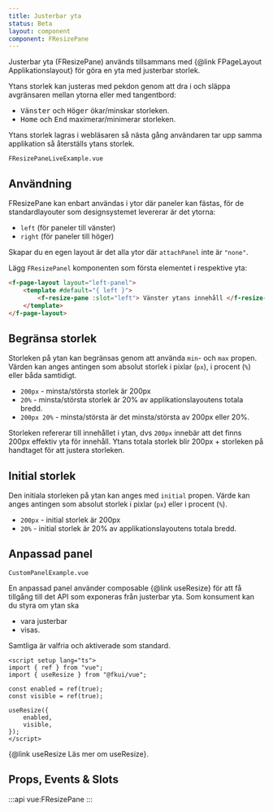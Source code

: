 ```yaml
---
title: Justerbar yta
status: Beta
layout: component
component: FResizePane
---
```


Justerbar yta (FResizePane) används tillsammans med {@link FPageLayout Applikationslayout} för göra en yta med justerbar storlek.

Ytans storlek kan justeras med pekdon genom att dra i och släppa avgränsaren mellan ytorna eller med tangentbord:

- <kbd>Vänster</kbd> och <kbd>Höger</kbd> ökar/minskar storleken.
- <kbd>Home</kbd> och <kbd>End</kbd> maximerar/minimerar storleken.

Ytans storlek lagras i webläsaren så nästa gång användaren tar upp samma applikation så återställs ytans storlek.

```import live-example
FResizePaneLiveExample.vue
```

## Användning

FResizePane kan enbart användas i ytor där paneler kan fästas, för de standardlayouter som designsystemet levererar är det ytorna:

- `left` (för paneler till vänster)
- `right` (för paneler till höger)

Skapar du en egen layout är det alla ytor där `attachPanel` inte är `"none"`.

Lägg `FResizePanel` komponenten som första elementet i respektive yta:

```html static
<f-page-layout layout="left-panel">
    <template #default="{ left }">
        <f-resize-pane :slot="left"> Vänster ytans innehåll </f-resize-pane>
    </template>
</f-page-layout>
```

## Begränsa storlek

Storleken på ytan kan begränsas genom att använda `min`- och `max` propen.
Värden kan anges antingen som absolut storlek i pixlar (`px`), i procent (`%`) eller båda samtidigt.

- `200px` - minsta/största storlek är 200px
- `20%` - minsta/största storlek är 20% av applikationslayoutens totala bredd.
- `200px 20%` - minsta/största är det minsta/största av 200px eller 20%.

Storleken refererar till innehållet i ytan, dvs `200px` innebär att det finns 200px effektiv yta för innehåll.
Ytans totala storlek blir 200px + storleken på handtaget för att justera storleken.

## Initial storlek

Den initiala storleken på ytan kan anges med `initial` propen.
Värde kan anges antingen som absolut storlek i pixlar (`px`) eller i procent (`%`).

- `200px` - initial storlek är 200px
- `20%` - initial storlek är 20% av applikationslayoutens totala bredd.

## Anpassad panel

```import live-example
CustomPanelExample.vue
```

En anpassad panel använder composable {@link useResize} för att få tillgång till det API som exponeras från justerbar yta.
Som konsument kan du styra om ytan ska

- vara justerbar
- visas.

Samtliga är valfria och aktiverade som standard.

```vue static
<script setup lang="ts">
import { ref } from "vue";
import { useResize } from "@fkui/vue";

const enabled = ref(true);
const visible = ref(true);

useResize({
    enabled,
    visible,
});
</script>
```

{@link useResize Läs mer om useResize}.

## Props, Events & Slots

:::api
vue:FResizePane
:::
